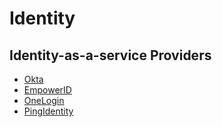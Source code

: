 # Identity

## Identity-as-a-service Providers

- [Okta](https://www.okta.com/)
- [EmpowerID](http://www.empowerid.com/)
- [OneLogin](https://www.onelogin.com/)
- [PingIdentity](https://www.pingidentity.com/en.html)
